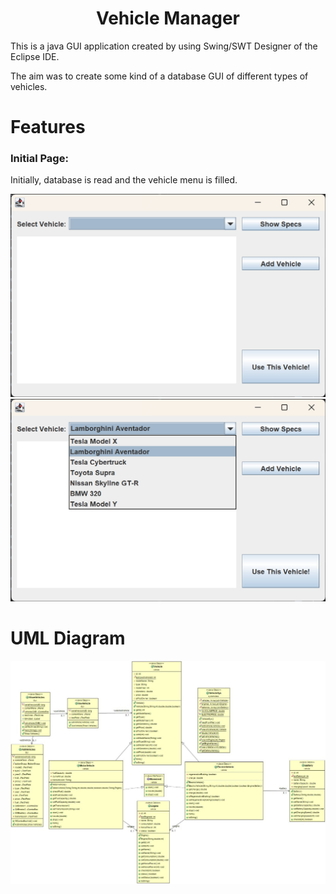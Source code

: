 <h1 align='center'>Vehicle Manager</h1>

This is a java GUI application created by using Swing/SWT Designer of the Eclipse IDE.

The aim was to create some kind of a database GUI of different types of vehicles.

# Features

### Initial Page:

Initially, database is read and the vehicle menu is filled.

![Initial Page](https://github.com/bariscihanoglu/vehicle-manager/blob/main/img/initial-page.png) ![Menu](https://github.com/bariscihanoglu/vehicle-manager/blob/main/img/vehicle-selection.png)

# UML Diagram

![Alt Text](https://github.com/bariscihanoglu/vehicle-manager/blob/main/img/GUI.jpeg)
